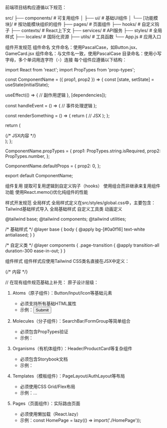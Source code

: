前端项目结构应遵循以下规范：

src/
├── components/       # 可复用组件
│   ├── ui/           # 基础UI组件
│   └── [功能模块]/   # 按功能模块组织的组件
├── pages/            # 页面组件
├── hooks/            # 自定义钩子
├── contexts/         # React上下文
├── services/         # API服务
├── styles/           # 全局样式
├── locales/          # 国际化资源
├── utils/            # 工具函数
└── App.js            # 应用入口

组件开发规范
组件命名
文件命名：使用PascalCase，如Button.jsx、GameCard.jsx
组件命名：与文件名一致，使用PascalCase
目录命名：使用小写字母，多个单词用连字符（-）连接
每个组件应遵循以下结构：

import React from 'react';
import PropTypes from 'prop-types';

const ComponentName = ({ prop1, prop2 }) => {
  const [state, setState] = useState(initialState);
  
  useEffect(() => {
    // 副作用逻辑
  }, [dependencies]);
  
  const handleEvent = () => {
    // 事件处理逻辑
  };
  
  const renderSomething = () => {
    return (
      // JSX
    );
  };
  
  return (
    <div className="component-class">
      {/* JSX内容 */}
    </div>
  );
};

ComponentName.propTypes = {
  prop1: PropTypes.string.isRequired,
  prop2: PropTypes.number,
};

ComponentName.defaultProps = {
  prop2: 0,
};

export default ComponentName;

组件复用
提取可复用逻辑到自定义钩子（hooks）
使用组合而非继承来复用组件功能
使用React.memo()优化纯组件的性能


样式开发规范
全局样式
全局样式定义在src/styles/global.css中，主要包含：
Tailwind基础样式导入
全局基础样式
自定义工具类
动画定义

@tailwind base;
@tailwind components;
@tailwind utilities;

/* 基础样式 */
@layer base {
  body {
    @apply bg-[#0a0f16] text-white antialiased;
  }
}

/* 自定义类 */
@layer components {
  .page-transition {
    @apply transition-all duration-300 ease-in-out;
  }
}

组件样式
组件样式应使用Tailwind CSS类名直接在JSX中定义：

<div className="bg-[#0a0f16] text-gray-200 p-4 rounded-lg shadow-md">
  {/* 内容 */}
</div>

// 在现有组件规范基础上补充：
原子设计层级：
1. Atoms（原子组件）：Button/Input/Icon等基础元素
   - 必须支持所有基础HTML属性
   - 示例：<Button aria-label="submit">Submit</Button>

2. Molecules（分子组件）：SearchBar/FormGroup等简单组合
   - 必须包含PropTypes验证
   - 示例：<SearchBar onSearch={handleSearch} />

3. Organisms（有机体组件）：Header/ProductCard等复杂组件
   - 必须包含Storybook文档
   - 示例：<ProductCard game={gameData} />

4. Templates（模板组件）：PageLayout/AuthLayout等布局
   - 必须使用CSS Grid/Flex布局
   - 示例：<GameDetailLayout>...</GameDetailLayout>

5. Pages（页面组件）：实际路由页面
   - 必须使用懒加载（React.lazy）
   - 示例：const HomePage = lazy(() => import('./HomePage'));